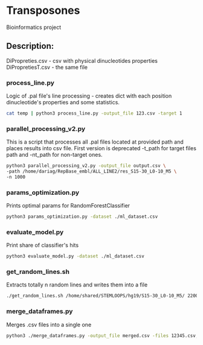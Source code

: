 # Transposones
Bioinformatics project
## Description:
DiPropreties.csv - csv with physical dinucleotides properties
DiPropretiesT.csv - the same file
### process_line.py
Logic of .pal file's line processing - creates dict with each position dinucleotide's properties and some statistics.
```bash
cat temp | python3 process_line.py -output_file 123.csv -target 1
```
### parallel_processing_v2.py
This is a script that processes all .pal files located at provided path and places results into csv file. First version is deprecated
-t_path for target files path and -nt_path for non-target ones.
```bash
python3 parallel_processing_v2.py -output_file output.csv \
-path /home/dariag/RepBase_embl/ALL_LINE2/res_S15-30_L0-10_M5 \
-n 1000
```
### params_optimization.py
Prints optimal params for RandomForestClassifier
```bash
python3 params_optimization.py -dataset ./ml_dataset.csv
```
### evaluate_model.py
Print share of classifier's hits
```bash
python3 evaluate_model.py -dataset ./ml_dataset.csv
```
### get_random_lines.sh
Extracts totally n random lines and writes them into a file
```bash
./get_random_lines.sh /home/shared/STEMLOOPS/hg19/S15-30_L0-10_M5/ 2200 S15-30_L0-10_M5_rand_non-target_hg19_2200.pal
```
### merge_dataframes.py
Merges .csv files into a single one
```bash
python3 ./merge_dataframes.py -output_file merged.csv -files 12345.csv,123456.csv
```
